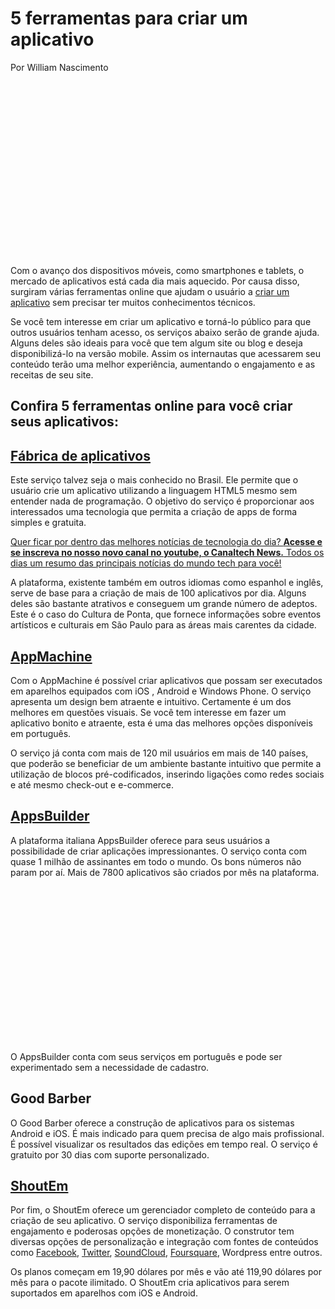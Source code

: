 # 5 ferramentas para criar um aplicativo

Por William Nascimento

<iframe id="google_ads_iframe_/22189562696/retangulo_0" title="3rd party ad content" name="google_ads_iframe_/22189562696/retangulo_0" width="336" height="280" scrolling="no" marginwidth="0" marginheight="0" frameborder="0" role="region" aria-label="Advertisement" tabindex="0" sandbox="allow-forms allow-popups allow-popups-to-escape-sandbox allow-same-origin allow-scripts allow-top-navigation-by-user-activation" allow="attribution-reporting" srcdoc="" data-google-container-id="3" style="box-sizing: border-box; margin: 0px; padding: 0px; border: 0px; vertical-align: bottom;"></iframe>

Com o avanço dos dispositivos móveis, como smartphones e tablets, o mercado de aplicativos está cada dia mais aquecido. Por causa disso, surgiram várias ferramentas online que ajudam o usuário a [criar um aplicativo](https://www.x-apps.com.br/quanto-custa-criar-um-app-para-sua-startup) sem precisar ter muitos conhecimentos técnicos.

Se você tem interesse em criar um aplicativo e torná-lo público para que outros usuários tenham acesso, os serviços abaixo serão de grande ajuda. Alguns deles são ideais para você que tem algum site ou blog e deseja disponibilizá-lo na versão mobile. Assim os internautas que acessarem seu conteúdo terão uma melhor experiência, aumentando o engajamento e as receitas de seu site.

## Confira 5 ferramentas online para você criar seus aplicativos:

## [**Fábrica de aplicativos**](https://fabricadeaplicativos.com.br/)

Este serviço talvez seja o mais conhecido no Brasil. Ele permite que o usuário crie um aplicativo utilizando a linguagem HTML5 mesmo sem entender nada de programação. O objetivo do serviço é proporcionar aos interessados uma tecnologia que permita a criação de apps de forma simples e gratuita.

[Quer ficar por dentro das melhores notícias de tecnologia do dia? **Acesse e se inscreva no nosso novo canal no youtube, o Canaltech News.** Todos os dias um resumo das principais notícias do mundo tech para você!](https://canalte.ch/materia-ctnews)

A plataforma, existente também em outros idiomas como espanhol e inglês, serve de base para a criação de mais de 100 aplicativos por dia. Alguns deles são bastante atrativos e conseguem um grande número de adeptos. Este é o caso do Cultura de Ponta, que fornece informações sobre eventos artísticos e culturais em São Paulo para as áreas mais carentes da cidade.

## [**AppMachine**](http://www.appmachine.com/pt-pt/)

Com o AppMachine é possível criar aplicativos que possam ser executados em aparelhos equipados com iOS , Android e Windows Phone. O serviço apresenta um design bem atraente e intuitivo. Certamente é um dos melhores em questões visuais. Se você tem interesse em fazer um aplicativo bonito e atraente, esta é uma das melhores opções disponíveis em português.

O serviço já conta com mais de 120 mil usuários em mais de 140 países, que poderão se beneficiar de um ambiente bastante intuitivo que permite a utilização de blocos pré-codificados, inserindo ligações como redes sociais e até mesmo check-out e e-commerce.

## [**AppsBuilder**](http://www.apps-builder.com/pt/home)

A plataforma italiana AppsBuilder oferece para seus usuários a possibilidade de criar aplicações impressionantes. O serviço conta com quase 1 milhão de assinantes em todo o mundo. Os bons números não param por aí. Mais de 7800 aplicativos são criados por mês na plataforma.

<iframe id="google_ads_iframe_/22189562696/billboard_0" title="3rd party ad content" name="google_ads_iframe_/22189562696/billboard_0" width="970" height="250" scrolling="no" marginwidth="0" marginheight="0" frameborder="0" role="region" aria-label="Advertisement" tabindex="0" sandbox="allow-forms allow-popups allow-popups-to-escape-sandbox allow-same-origin allow-scripts allow-top-navigation-by-user-activation" allow="attribution-reporting" srcdoc="" data-google-container-id="4" style="box-sizing: border-box; margin: 0px; padding: 0px; border: 0px; vertical-align: bottom;"></iframe>

O AppsBuilder conta com seus serviços em português e pode ser experimentado sem a necessidade de cadastro.

## Good Barber

O Good Barber oferece a construção de aplicativos para os sistemas Android e iOS. É mais indicado para quem precisa de algo mais profissional. É possível visualizar os resultados das edições em tempo real. O serviço é gratuito por 30 dias com suporte personalizado.

## [**ShoutEm**](http://www.shoutem.com/)

Por fim, o ShoutEm oferece um gerenciador completo de conteúdo para a criação de seu aplicativo. O serviço disponibiliza ferramentas de engajamento e poderosas opções de monetização. O construtor tem diversas opções de personalização e integração com fontes de conteúdos como [Facebook](https://canaltech.com.br/empresa/facebook/), [Twitter](https://canaltech.com.br/empresa/twitter/), [SoundCloud](https://canaltech.com.br/empresa/soundcloud/), [Foursquare](https://canaltech.com.br/empresa/foursquare/), Wordpress entre outros.

Os planos começam em 19,90 dólares por mês e vão até 119,90 dólares por mês para o pacote ilimitado. O ShoutEm cria aplicativos para serem suportados em aparelhos com iOS e Android.